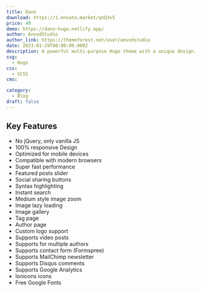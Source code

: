 ```yaml
---
title: Dann
download: https://1.envato.market/qnQ3v5
price: 49
demo: https://dann-hugo.netlify.app/
author: AnvodStudio
author_link: https://themeforest.net/user/anvodstudio
date: 2023-01-29T00:00:00.000Z
description: A powerful multi-purpose Hugo theme with a unique design. Perfect for your blog or personal website.
ssg:
  - Hugo
css:
  - SCSS
cms:

category:
  - Blog
draft: false
---
```


## Key Features

- No jQuery, only vanilla JS
- 100% responsive Design
- Optimized for mobile devices
- Compatible with modern browsers
- Super fast performance
- Featured posts slider
- Social sharing buttons
- Syntax highlighting
- Instant search
- Medium style image zoom
- Image lazy loading
- Image gallery
- Tag page
- Author page
- Custom logo support
- Supports video posts
- Supports for multiple authors
- Supports contact form (Formspree)
- Supports MailChimp newsletter
- Supports Disqus comments
- Supports Google Analytics
- Ionicons icons
- Free Google Fonts
